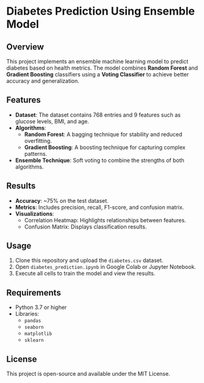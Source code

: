 # Diabetes Prediction Using Ensemble Model

## Overview
This project implements an ensemble machine learning model to predict diabetes based on health metrics. The model combines **Random Forest** and **Gradient Boosting** classifiers using a **Voting Classifier** to achieve better accuracy and generalization.

## Features
- **Dataset**: The dataset contains 768 entries and 9 features such as glucose levels, BMI, and age.
- **Algorithms**:
  - **Random Forest**: A bagging technique for stability and reduced overfitting.
  - **Gradient Boosting**: A boosting technique for capturing complex patterns.
- **Ensemble Technique**: Soft voting to combine the strengths of both algorithms.

## Results
- **Accuracy**: ~75% on the test dataset.
- **Metrics**: Includes precision, recall, F1-score, and confusion matrix.
- **Visualizations**:
  - Correlation Heatmap: Highlights relationships between features.
  - Confusion Matrix: Displays classification results.

## Usage
1. Clone this repository and upload the `diabetes.csv` dataset.
2. Open `diabetes_prediction.ipynb` in Google Colab or Jupyter Notebook.
3. Execute all cells to train the model and view the results.

## Requirements
- Python 3.7 or higher
- Libraries:
  - `pandas`
  - `seaborn`
  - `matplotlib`
  - `sklearn`

## License
This project is open-source and available under the MIT License.







